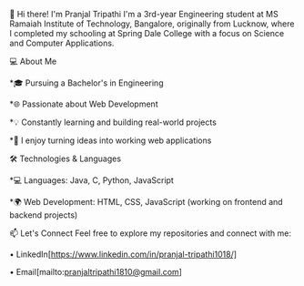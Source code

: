👋 Hi there! I'm Pranjal Tripathi
I'm a 3rd-year Engineering student at MS Ramaiah Institute of Technology, Bangalore, originally from Lucknow, where I completed my schooling at Spring Dale College with a focus on Science and Computer Applications.

💻 About Me

*🎓 Pursuing a Bachelor's in Engineering

*🌐 Passionate about Web Development

*💡 Constantly learning and building real-world projects

*🔧 I enjoy turning ideas into working web applications

🛠️ Technologies & Languages

*💻 Languages: Java, C, Python, JavaScript

*🌍 Web Development: HTML, CSS, JavaScript (working on frontend and backend projects)

📫 Let's Connect
Feel free to explore my repositories and connect with me:
 
 • LinkedIn[https://www.linkedin.com/in/pranjal-tripathi1018/] 
 
 • Email[mailto:pranjaltripathi1810@gmail.com]
